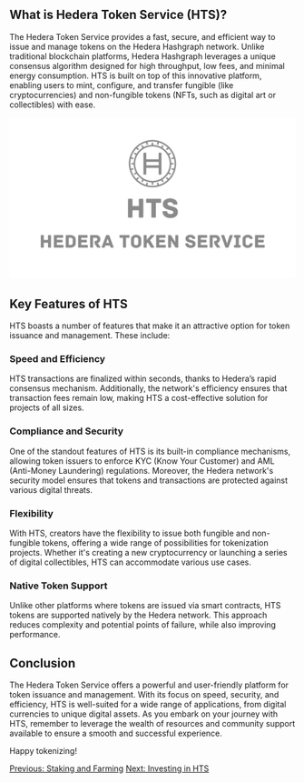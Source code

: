 ## What is Hedera Token Service (HTS)?

The Hedera Token Service provides a fast, secure, and efficient way to issue and manage tokens on the Hedera Hashgraph network. Unlike traditional blockchain platforms, Hedera Hashgraph leverages a unique consensus algorithm designed for high throughput, low fees, and minimal energy consumption. HTS is built on top of this innovative platform, enabling users to mint, configure, and transfer fungible (like cryptocurrencies) and non-fungible tokens (NFTs, such as digital art or collectibles) with ease.

![HTS](./images/HTS.png)

## Key Features of HTS

HTS boasts a number of features that make it an attractive option for token issuance and management. These include:

### Speed and Efficiency

HTS transactions are finalized within seconds, thanks to Hedera’s rapid consensus mechanism. Additionally, the network's efficiency ensures that transaction fees remain low, making HTS a cost-effective solution for projects of all sizes.

### Compliance and Security

One of the standout features of HTS is its built-in compliance mechanisms, allowing token issuers to enforce KYC (Know Your Customer) and AML (Anti-Money Laundering) regulations. Moreover, the Hedera network's security model ensures that tokens and transactions are protected against various digital threats.

### Flexibility

With HTS, creators have the flexibility to issue both fungible and non-fungible tokens, offering a wide range of possibilities for tokenization projects. Whether it's creating a new cryptocurrency or launching a series of digital collectibles, HTS can accommodate various use cases.

### Native Token Support

Unlike other platforms where tokens are issued via smart contracts, HTS tokens are supported natively by the Hedera network. This approach reduces complexity and potential points of failure, while also improving performance.

## Conclusion

The Hedera Token Service offers a powerful and user-friendly platform for token issuance and management. With its focus on speed, security, and efficiency, HTS is well-suited for a wide range of applications, from digital currencies to unique digital assets. As you embark on your journey with HTS, remember to leverage the wealth of resources and community support available to ensure a smooth and successful experience.

Happy tokenizing!

[Previous: Staking and Farming](./02-staking-and-farming.md) [Next: Investing in HTS](./04-investing-in-hts.md)
